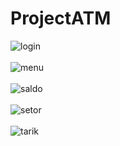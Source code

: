 # ProjectATM

![login](https://cloud.githubusercontent.com/assets/22134511/22769315/889c73d0-eeba-11e6-8838-8fc6bb4f9967.png)<br><br>
![menu](https://cloud.githubusercontent.com/assets/22134511/22769316/889ca8a0-eeba-11e6-9f65-d5529e7d7bfa.png)<br><br>
![saldo](https://cloud.githubusercontent.com/assets/22134511/22769317/88cb2996-eeba-11e6-81bb-e25abb2a29cd.png)<br><br>
![setor](https://cloud.githubusercontent.com/assets/22134511/22769318/88d4c4c4-eeba-11e6-9d6d-25a004f6cdac.png)<br><br>
![tarik](https://cloud.githubusercontent.com/assets/22134511/22769319/88d94346-eeba-11e6-9dd0-579ba02718cd.png)<br><br>
